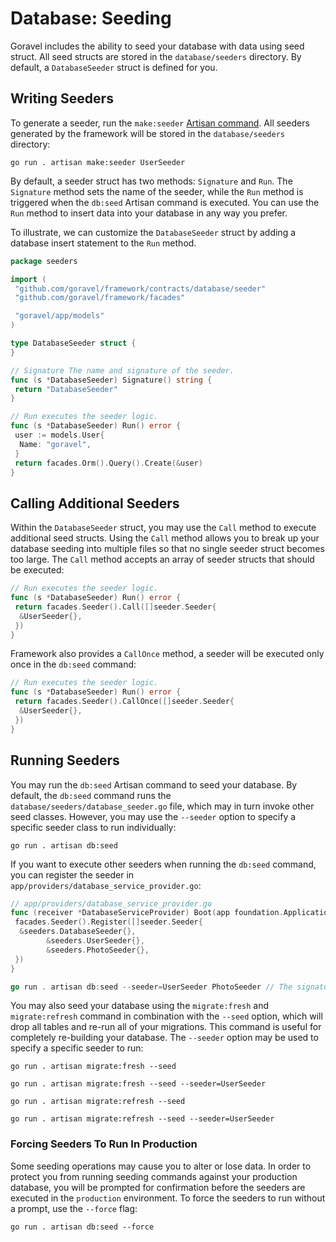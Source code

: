 # Database: Seeding

Goravel includes the ability to seed your database with data using seed struct. All seed structs are stored in the
`database/seeders` directory. By default, a `DatabaseSeeder` struct is defined for you.

## Writing Seeders

To generate a seeder, run the `make:seeder` [Artisan command](../advanced/artisan). All seeders
generated by the framework will be stored in the `database/seeders` directory:

```shell
go run . artisan make:seeder UserSeeder
```

By default, a seeder struct has two methods: `Signature` and `Run`. The `Signature` method sets the name of the seeder,
while the `Run` method is triggered when the `db:seed` Artisan command is executed. You can use the `Run` method to
insert data into your database in any way you prefer.

To illustrate, we can customize the `DatabaseSeeder` struct by adding a database insert statement to the `Run` method.

```go
package seeders

import (
 "github.com/goravel/framework/contracts/database/seeder"
 "github.com/goravel/framework/facades"

 "goravel/app/models"
)

type DatabaseSeeder struct {
}

// Signature The name and signature of the seeder.
func (s *DatabaseSeeder) Signature() string {
 return "DatabaseSeeder"
}

// Run executes the seeder logic.
func (s *DatabaseSeeder) Run() error {
 user := models.User{
  Name: "goravel",
 }
 return facades.Orm().Query().Create(&user)
}
```

## Calling Additional Seeders

Within the `DatabaseSeeder` struct, you may use the `Call` method to execute additional seed structs. Using the `Call`
method allows you to break up your database seeding into multiple files so that no single seeder struct becomes too
large. The `Call` method accepts an array of seeder structs that should be executed:

```go
// Run executes the seeder logic.
func (s *DatabaseSeeder) Run() error {
 return facades.Seeder().Call([]seeder.Seeder{
  &UserSeeder{},
 })
}
```

Framework also provides a `CallOnce` method, a seeder will be executed only once in the `db:seed` command:

```go
// Run executes the seeder logic.
func (s *DatabaseSeeder) Run() error {
 return facades.Seeder().CallOnce([]seeder.Seeder{
  &UserSeeder{},
 })
}
```

## Running Seeders

You may run the `db:seed` Artisan command to seed your database. By default, the `db:seed` command runs the
`database/seeders/database_seeder.go` file, which may in turn invoke other seed classes. However, you may use the
`--seeder` option to specify a specific seeder class to run individually:

```shell
go run . artisan db:seed
```

If you want to execute other seeders when running the `db:seed` command, you can register the seeder in
`app/providers/database_service_provider.go`:

```go
// app/providers/database_service_provider.go
func (receiver *DatabaseServiceProvider) Boot(app foundation.Application) {
 facades.Seeder().Register([]seeder.Seeder{
  &seeders.DatabaseSeeder{},
        &seeders.UserSeeder{},
        &seeders.PhotoSeeder{},
 })
}

go run . artisan db:seed --seeder=UserSeeder PhotoSeeder // The signature of seeder
```

You may also seed your database using the `migrate:fresh` and `migrate:refresh` command in combination with the `--seed`
option, which will drop all tables and re-run all of your migrations. This command is useful for completely re-building
your database. The `--seeder` option may be used to specify a specific seeder to run:

```shell
go run . artisan migrate:fresh --seed

go run . artisan migrate:fresh --seed --seeder=UserSeeder

go run . artisan migrate:refresh --seed

go run . artisan migrate:refresh --seed --seeder=UserSeeder
```

### Forcing Seeders To Run In Production

Some seeding operations may cause you to alter or lose data. In order to protect you from running seeding commands
against your production database, you will be prompted for confirmation before the seeders are executed in the
`production` environment. To force the seeders to run without a prompt, use the `--force` flag:

```shell
go run . artisan db:seed --force
```
